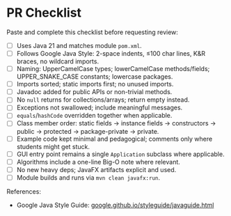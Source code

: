 # PR Checklist

Paste and complete this checklist before requesting review:

- [ ] Uses Java 21 and matches module `pom.xml`.
- [ ] Follows Google Java Style: 2-space indents, ≤100 char lines, K&R braces, no wildcard imports.
- [ ] Naming: UpperCamelCase types; lowerCamelCase methods/fields; UPPER_SNAKE_CASE constants; lowercase packages.
- [ ] Imports sorted; static imports first; no unused imports.
- [ ] Javadoc added for public APIs or non-trivial methods.
- [ ] No `null` returns for collections/arrays; return empty instead.
- [ ] Exceptions not swallowed; include meaningful messages.
- [ ] `equals`/`hashCode` overridden together when applicable.
- [ ] Class member order: static fields → instance fields → constructors → public → protected → package-private → private.
- [ ] Example code kept minimal and pedagogical; comments only where students might get stuck.
- [ ] GUI entry point remains a single `Application` subclass where applicable.
- [ ] Algorithms include a one-line Big-O note where relevant.
- [ ] No new heavy deps; JavaFX artifacts explicit and used.
- [ ] Module builds and runs via `mvn clean javafx:run`.

References:

- Google Java Style Guide: [google.github.io/styleguide/javaguide.html](https://google.github.io/styleguide/javaguide.html)
